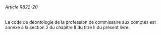 ###### Article R822-20

Le code de déontologie de la profession de commissaire aux comptes est annexé à la section 2 du chapitre II du titre II du présent livre.

